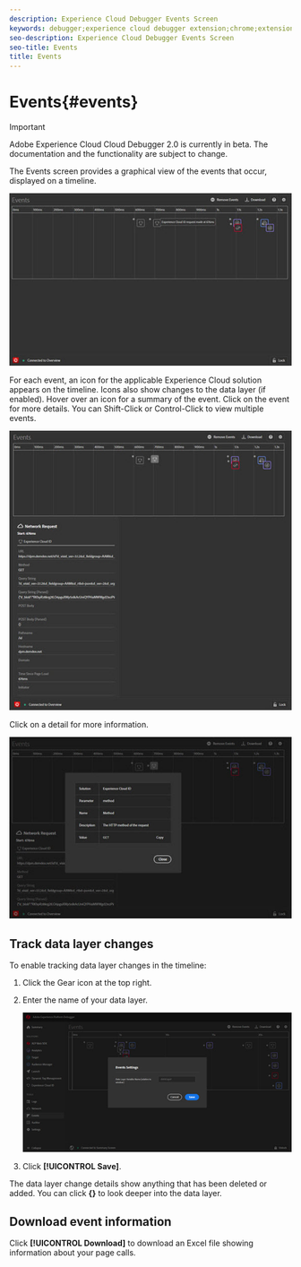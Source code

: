 ```yaml
---
description: Experience Cloud Debugger Events Screen
keywords: debugger;experience cloud debugger extension;chrome;extension;events;dtm;target
seo-description: Experience Cloud Debugger Events Screen
seo-title: Events
title: Events
---
```


# Events{#events}

>[!IMPORTANT]
>
>Adobe Experience Cloud Cloud Debugger 2.0 is currently in beta. The documentation and the functionality are subject to change. 

The Events screen provides a graphical view of the events that occur, displayed on a timeline.

![](assets/events.jpg)

For each event, an icon for the applicable Experience Cloud solution appears on the timeline. Icons also show changes to the data layer (if enabled). Hover over an icon for a summary of the event. Click on the event for more details. You can Shift-Click or Control-Click to view multiple events.

![](assets/events-details.jpg)

Click on a detail for more information.

![](assets/events-details-more.jpg)

## Track data layer changes

To enable tracking data layer changes in the timeline: 

1. Click the Gear icon at the top right.
1. Enter the name of your data layer.

    ![](assets/event-datalayer.jpg)

1. Click **[!UICONTROL Save]**.

The data layer change details show anything that has been deleted or added. You can click **{}** to look deeper into the data layer.

## Download event information

Click **[!UICONTROL Download]** to download an Excel file showing information about your page calls.